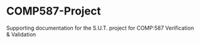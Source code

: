# COMP587-Project
Supporting documentation for the S.U.T. project for COMP:587 Verification &amp; Validation
